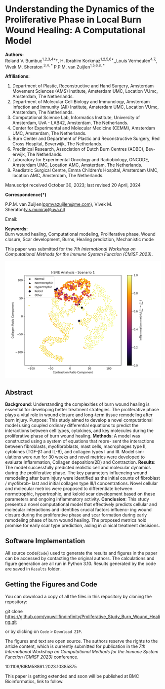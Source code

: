 # Understanding the Dynamics of the Proliferative Phase in Local Burn Wound Healing: A Computational Model

**Authors:**  
Roland V. Bumbuc<sup>1,2,3,4*</sup>†, H. Ibrahim Korkmaz<sup>1,2,5,6*</sup>,,Louis Vermeulen<sup>4,7,</sup>, Vivek M. Sheraton<sup> 3,4, *</sup> P.P.M. van Zuijlen<sup>1,5,6,8, *</sup>

**Affiliations:**
1. Department of Plastic, Reconstructive and Hand Surgery, Amsterdam Movement Sciences (AMS) Institute, Amsterdam UMC, Location VUmc,
Amsterdam, The Netherlands.
2. Department of Molecular Cell Biology and Immunology, Amsterdam Infection and Immunity (AII) Institute, Amsterdam UMC, Location VUmc,
Amsterdam, The Netherlands.
3. Computational Science Lab, Informatics Institute, University of Amsterdam, UvA - LAB42, Amsterdam, The Netherlands.
4. Center for Experimental and Molecular Medicine (CEMM), Amsterdam UMC, Amsterdam, The Netherlands.
5. Burn Center and Department of Plastic and Reconstructive Surgery, Red Cross Hospital, Beverwijk, The Netherlands.
6. Preclinical Research, Association of Dutch Burn Centres (ADBC), Bev- erwijk, The Netherlands.
7. Laboratory for Experimental Oncology and Radiobiology, ONCODE, Amsterdam UMC, Location AMC, Amsterdam, The Netherlands.
8. Paediatric Surgical Centre, Emma Children’s Hospital, Amsterdam UMC, location AMC, Amsterdam, The Netherlands.
   
Manuscript received October 30, 2023; last revised 20 April, 2024

**Correspondence(*)**

 P.P.M. van Zuijlen(ppmvazuijlen@me.com),
 Vivek M. Sheraton(v.s.muniraj@uva.nl)

Email: 

**Keywords:**  
Burn wound healing, Computational modeling, Proliferative phase, Wound closure, Scar development, Burns, Healing prediction, Mechanistic mode

This paper was submitted for the *7th International Workshop on Computational Methods for the Immune System Function (CMISF 2023)*.

![Image](https://github.com/youwillfindinfinity/Proliferative_Study_Burn_Wound_Healing/blob/b738ac006106ef4eca63186d2903d859cfe82e87/Results/Figure3(D1).png)

## Abstract

**Background**: Understanding the complexities of burn wound healing is essential
for developing better treatment strategies. The proliferative phase plays a vital
role in wound closure and long-term tissue remodeling after burn injury.
Purpose: This study aimed to develop a novel computational model using
coupled ordinary differential equations to predict the interactions between cell
types, cytokines, and key molecules during the proliferative phase of burn wound
healing.
**Methods**: A model was constructed using a system of equations that repre-
sent the interactions between fibroblasts, myofibroblasts, mast cells, macrophages
type II, cytokines (TGF-β1 and IL-8), and collagen types I and III. Model sim-
ulations were run for 30 weeks and novel metrics were developed to evaluate
Inflammation, Collagen deposition(2D) and Contraction.
**Results**: The model successfully predicted realistic cell and molecular dynamics
during the proliferative phase. The key parameters influencing wound remodeling
after burn injury were identified as the initial counts of fibroblast / myofibrob-
last and initial collagen type III/I concentrations. Novel cellular and molecular
metrics were proposed to differentiate between normotrophic, hypertrophic, and
keloid scar development based on these parameters and ongoing inflammatory
activity.
**Conclusion**: This study presents a novel computational model that effectively
predicts cellular and molecular interactions and identifies crucial factors influenc-
ing wound closure during the proliferative phase and scar formation during early
remodeling phase of burn wound healing. The proposed metrics hold promise for
early scar type prediction, aiding in clinical treatment decisions.

## Software Implementation

All source code(`Code`) used to generate the results and figures in the paper can be accessed by contacting the original authors. The calculations and figure generation are all run in Python 3.10. Results generated by the code are saved in `Results` folder.


## Getting the Figures and Code

You can download a copy of all the files in this repository by cloning the repository:

git clone https://github.com/youwillfindinfinity/Proliferative_Study_Burn_Wound_Healing.git

or by clicking on `Code` > `Download ZIP`.

The figures and text are open source. The authors reserve the rights to the article content, which is currently submitted for publication in the *7th International Workshop on Computational Methods for the Immune System Function (CMISF 2023)* conference.

10.1109/BIBM58861.2023.10385875

This paper is getting extended and soon will be published at BMC Bioinformatics, link to follow.

